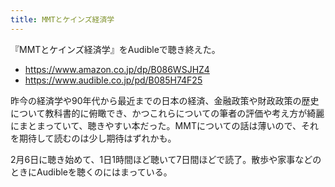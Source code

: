 ```yaml
---
title: MMTとケインズ経済学
---
```


『MMTとケインズ経済学』をAudibleで聴き終えた。

- <https://www.amazon.co.jp/dp/B086WSJHZ4>
- <https://www.audible.co.jp/pd/B085H74F25>

昨今の経済学や90年代から最近までの日本の経済、金融政策や財政政策の歴史について教科書的に俯瞰でき、かつこれらについての筆者の評価や考え方が綺麗にまとまっていて、聴きやすい本だった。MMTについての話は薄いので、それを期待して読むのは少し期待はずれかも。

2月6日に聴き始めて、1日1時間ほど聴いて7日間ほどで読了。散歩や家事などのときにAudibleを聴くのにはまっている。
